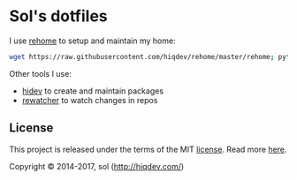 # Sol's dotfiles

I use [rehome] to setup and maintain my home:

```sh
wget https://raw.githubusercontent.com/hiqdev/rehome/master/rehome; python rehome init hiqsol/dotfiles
```

Other tools I use:

- [hidev] to create and maintain packages
- [rewatcher] to watch changes in repos

[hidev]:        https://github.com/hiqdev/hidev
[rehome]:       https://github.com/hiqdev/rehome
[rewatcher]:    https://github.com/hiqdev/rewatcher

## License

This project is released under the terms of the MIT [license](LICENSE).
Read more [here](http://choosealicense.com/licenses/mit).

Copyright © 2014-2017, sol (http://hiqdev.com/)
